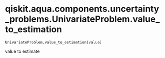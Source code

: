 # qiskit.aqua.components.uncertainty\_problems.UnivariateProblem.value\_to\_estimation

`UnivariateProblem.value_to_estimation(value)`

value to estimate
